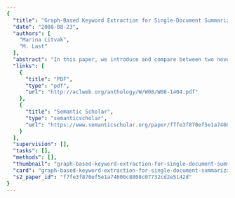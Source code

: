 ```yaml
---
{
  "title": "Graph-Based Keyword Extraction for Single-Document Summarization",
  "date": "2008-08-23",
  "authors": [
    "Marina Litvak",
    "M. Last"
  ],
  "abstract": "In this paper, we introduce and compare between two novel approaches, supervised and unsupervised, for identifying the keywords to be used in extractive summarization of text documents. Both our approaches are based on the graph-based syntactic representation of text and web documents, which enhances the traditional vector-space model by taking into account some structural document features. In the supervised approach, we train classification algorithms on a summarized collection of documents with the purpose of inducing a keyword identification model. In the unsupervised approach, we run the HITS algorithm on document graphs under the assumption that the top-ranked nodes should represent the document keywords. Our experiments on a collection of benchmark summaries show that given a set of summarized training documents, the supervised classification provides the highest keyword identification accuracy, while the highest F-measure is reached with a simple degree-based ranking. In addition, it is sufficient to perform only the first iteration of HITS rather than running it to its convergence.",
  "links": [
    {
      "title": "PDF",
      "type": "pdf",
      "url": "http://aclweb.org/anthology/W/W08/W08-1404.pdf"
    },
    {
      "title": "Semantic Scholar",
      "type": "semanticscholar",
      "url": "https://www.semanticscholar.org/paper/f7fe3f870ef5e1a74600c8808c07732cd2e5142d"
    }
  ],
  "supervision": [],
  "tasks": [],
  "methods": [],
  "thumbnail": "graph-based-keyword-extraction-for-single-document-summarization-thumb.jpg",
  "card": "graph-based-keyword-extraction-for-single-document-summarization-card.jpg",
  "s2_paper_id": "f7fe3f870ef5e1a74600c8808c07732cd2e5142d"
}
---
```


